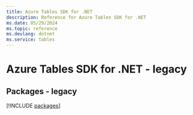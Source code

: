 ```yaml
---
title: Azure Tables SDK for .NET
description: Reference for Azure Tables SDK for .NET
ms.date: 05/29/2024
ms.topic: reference
ms.devlang: dotnet
ms.service: tables
---
```

# Azure Tables SDK for .NET - legacy
## Packages - legacy
[!INCLUDE [packages](tables-index.md)]